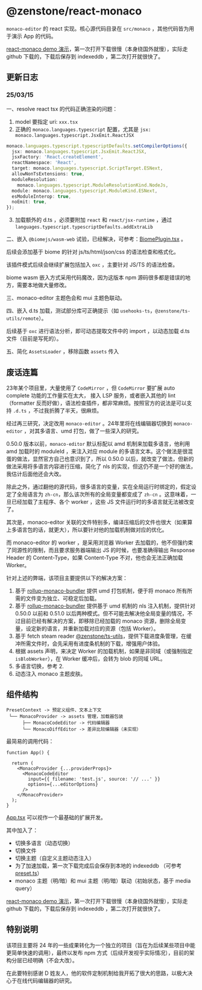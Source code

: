 # @zenstone/react-monaco

`monaco-editor` 的 react 实现。核心源代码目录在 `src/monaco` ，其他代码皆为用于演示
App 的代码。

[react-monaco demo 演示](https://static.kephp.com/react-monaco/index.html)，第一次打开下载很慢（本身绕国外就慢），实际走 github 下载的，下载后保存到 indexeddb ，第二次打开就很快了。

## 更新日志

### 25/03/15

一、resolve react tsx 的代码正确渲染的问题：

1. model 要指定 uri: `xxx.tsx`
2. 正确的 `monaco.languages.typescript` 配置，尤其是 `jsx: monaco.languages.typescript.JsxEmit.ReactJSX`
```ts
monaco.languages.typescript.typescriptDefaults.setCompilerOptions({
  jsx: monaco.languages.typescript.JsxEmit.ReactJSX,
  jsxFactory: 'React.createElement',
  reactNamespace: 'React',
  target: monaco.languages.typescript.ScriptTarget.ESNext,
  allowNonTsExtensions: true,
  moduleResolution:
    monaco.languages.typescript.ModuleResolutionKind.NodeJs,
  module: monaco.languages.typescript.ModuleKind.ESNext,
  esModuleInterop: true,
  noEmit: true,
});
```
3. 加载额外的 d.ts ，必须要附加 `react` 和 `react/jsx-runtime` ，通过 `languages.typescript.typescriptDefaults.addExtraLib`

二、嵌入 `@biomejs/wasm-web` 试验，已经解决，可参考：[BiomePlugin.tsx](src/plugins/biome/BiomePlugin.tsx) 。

后续会添加基于 biome 的针对 js/ts/html/json/css 的语法检查和格式化。

该插件模式后续会继续扩展包括加入 `oxc` ，主要针对 JS/TS 的语法检查。

biome wasm 嵌入方式采用代码魔改，因为这版本 npm 源码很多都是错误的地方，需要本地做大量修改。

三、monaco-editor 主题色会和 mui 主题色联动。

四、嵌入 d.ts 加载，测试部分库可正确提示（如 `usehooks-ts`，`@zenstone/ts-utils/remote`）。

后续基于 `oxc` 进行语法分析，即可动态提取文件中的 import ，以动态加载 d.ts 文件（目前是写死的）。

五、简化 `AssetsLoader` ，移除函数 `assets` 传入

## 废话连篇

23年某个项目里，大量使用了 `CodeMirror` ，但 `CodeMirror` 要扩展 auto complete
功能的工作量实在太大， 接入 LSP 服务，或者嵌入其他的 lint（formatter
反而好做），语法检查插件，都非常麻烦。按照官方的说法是可以支持 `.d.ts`
，不过我折腾了半天，很麻烦。

经过再三研究，决定改用 `monaco-editor` 。24年里将在线编辑器切换到 `monaco-editor`
，对其多语言、umd 打包，做了一些深入的研究。

0.50.0 版本以前，`monaco-editor` 默认标配以 amd 机制来加载多语言，他利用 amd 加载时的
moduleId ，来注入对应 module 的多语言文本。这个做法是很混蛋的做法，显然官方自己也意识到了，所以
0.50.0 以后，就改变了做法，但新的做法采用将多语言内容进行压缩，简化了 nls
的实现，但这仍不是一个好的做法，我估计后面他还会大改。

除此之外，通过翻他的源代码，很多语言的变量，实在全局运行时绑定的，假定设定了全局语言为
`zh-cn`，那么该次所有的全局变量都变成了 `zh-cn` 。这意味着，一旦已经加载了主程序、各个
worker ，这些 JS 文件运行时的多语言就无法被改变了。

其次是，monaco-editor 关联的文件特别多，编译压缩后的文件也很大（如果算上多语言包的话，就更大），所以要针对他的加载机制做对应的优化。

而 monaco-editor 的 worker ，是采用浏览器 Worker 去加载的，他不但强约束了同源性的限制，而且要求服务器端输出
JS 的时候，也要准确得输出 Response Header 的 Content-Type，如果 Content-Type
不对，他也会无法正确加载 Worker。

针对上述的弊端，该项目主要提供以下的解决方案：

1. 基于 [rollup-monaco-bundler](https://www.npmjs.com/package/rollup-monaco-bundler)
提供 umd 打包机制，便于将 monaco 所有所需的文件变为独立、可稳定后加载。
2. 基于 [rollup-monaco-bundler](https://www.npmjs.com/package/rollup-monaco-bundler)
提供基于 umd 机制的 nls 注入机制，提供针对 0.50.0 以前和 0.51.0
以后两种模式。但不可能去解决他全局变量的情况，不过目前已经有解决的方案，即移除已经加载的
monaco 资源，删除全局变量，设定新的语言，并重新加载对应的资源（包括 Worker）。
3. 基于 fetch steam reader [@zenstone/ts-utils](https://www.npmjs.com/package/@zenstone/ts-utils)，提供下载进度条管理，在缓冲所需文件时，会先采用有进度条机制的下载，增强用户体验。
4. 根据 assets 声明，来决定 Worker 的加载机制，如果是非同域（或强制指定
   `isBlobWorker`），在 Worker 缓冲后，会转为 blob 的同域 URL。
5. 多语言切换，参考 2.
6. 动态注入 monaco 主题皮肤。

## 组件结构

```
PresetContext -> 预定义组件、文本上下文
 └── MonacoProvider -> assets 管理，加载器包装
      ├── MonacoCodeEditor -> 代码编辑器
      └── MonacoDiffEditor -> 差异比较编辑器（未实现）
```

最简易的调用代码：

```tsx
function App() {

  return (
    <MonacoProvider {...providerProps}>
      <MonacoCodeEditor
        input={{ filename: 'test.js', source: '// ...' }}
        options={...editorOptions}
      />
    </MonacoProvider>
  );
}
```

[App.tsx](src/CodeEditor.tsx) 可以视作一个最基础的扩展开发。

其中加入了：

- 切换多语言（动态切换）
- 切换文件
- 切换主题（自定义主题动态注入）
- 为了加速加载，第一次下载完成后会保存到本地的 indexeddb
  （可参考 [preset.ts](src/preset.ts)）
- monaco 主题（明/暗）和 mui 主题（明/暗）联动（初始状态，基于 media query）

[react-monaco demo 演示](https://static.kephp.com/react-monaco/index.html)，第一次打开下载很慢（本身绕国外就慢），实际走 github 下载的，下载后保存到 indexeddb ，第二次打开就很快了。

## 特别说明

该项目主要将 24 年的一些成果转化为一个独立的项目（旨在为后续某些项目中能更简单快速的调用），最终以发布 npm 方式（后续开发视乎实际情况），目前的架构分层已经明确（不会大改）。

在此要特别感谢 D 姓友人，他的软件定制机制给我开拓了很大的思路，以极大决心于在线代码编辑器的研究。
